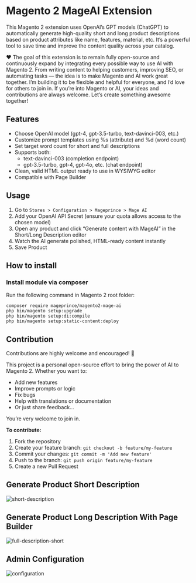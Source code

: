 # Magento 2 MageAI Extension
This Magento 2 extension uses OpenAI’s GPT models (ChatGPT) to automatically generate high-quality short and long product descriptions based on product attributes like name, features, material, etc. It’s a powerful tool to save time and improve the content quality across your catalog.

❤️ The goal of this extension is to remain fully open-source and continuously expand by integrating every possible way to use AI with Magento 2. From writing content to helping customers, improving SEO, or automating tasks — the idea is to make Magento and AI work great together. I’m building it to be flexible and helpful for everyone, and I’d love for others to join in. If you’re into Magento or AI, your ideas and contributions are always welcome. Let’s create something awesome together!

## Features
- Choose OpenAI model (gpt-4, gpt-3.5-turbo, text-davinci-003, etc.)
- Customize prompt templates using %s (attribute) and %d (word count)
- Set target word count for short and full descriptions
- Supports both:
    - text-davinci-003 (completion endpoint)
    - gpt-3.5-turbo, gpt-4, gpt-4o, etc. (chat endpoint)
- Clean, valid HTML output ready to use in WYSIWYG editor
- Compatible with Page Builder

## Usage
1. Go to `Stores > Configuration > Mageprince > Mage AI`
2. Add your OpenAI API Secret (ensure your quota allows access to the chosen model)
3. Open any product and click “Generate content with MageAI” in the Short/Long Description editor
4. Watch the AI generate polished, HTML-ready content instantly
5. Save Product
 

## How to install
### Install module via composer 

Run the following command in Magento 2 root folder:

```
composer require mageprince/magento2-mage-ai
php bin/magento setup:upgrade
php bin/magento setup:di:compile
php bin/magento setup:static-content:deploy
```

## Contribution
Contributions are highly welcome and encouraged! 🙌

This project is a personal open-source effort to bring the power of AI to Magento 2. Whether you want to:
- Add new features
- Improve prompts or logic
- Fix bugs
- Help with translations or documentation
- Or just share feedback…

You’re very welcome to join in.

**To contribute:**
1. Fork the repository
2. Create your feature branch: `git checkout -b feature/my-feature`
3. Commit your changes: `git commit -m 'Add new feature'`
4. Push to the branch: `git push origin feature/my-feature`
5. Create a new Pull Request

## Generate Product Short Description
![short-description](https://github.com/user-attachments/assets/a88899fc-d70a-4138-9295-e79b4efd1308)

## Generate Product Long Description With Page Builder
![full-description-short](https://github.com/user-attachments/assets/54031479-5d68-4af9-9fc1-c24680e4a858)

## Admin Configuration
![configuration](https://github.com/user-attachments/assets/98a9c802-93d6-4b80-b8b6-e5be375a6915)

